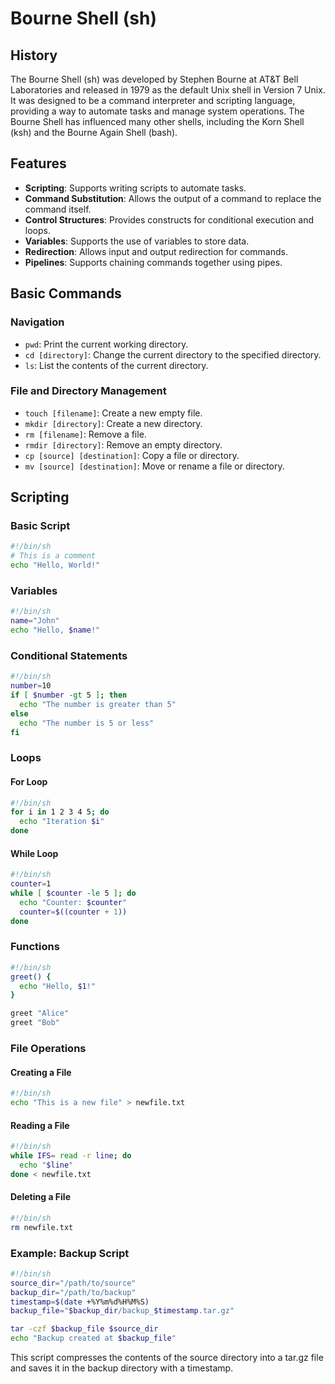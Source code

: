 # Bourne Shell (sh)

## History

The Bourne Shell (sh) was developed by Stephen Bourne at AT&T Bell Laboratories and released in 1979 as the default Unix shell in Version 7 Unix. It was designed to be a command interpreter and scripting language, providing a way to automate tasks and manage system operations. The Bourne Shell has influenced many other shells, including the Korn Shell (ksh) and the Bourne Again Shell (bash).

## Features

- **Scripting**: Supports writing scripts to automate tasks.
- **Command Substitution**: Allows the output of a command to replace the command itself.
- **Control Structures**: Provides constructs for conditional execution and loops.
- **Variables**: Supports the use of variables to store data.
- **Redirection**: Allows input and output redirection for commands.
- **Pipelines**: Supports chaining commands together using pipes.

## Basic Commands

### Navigation

- `pwd`: Print the current working directory.
- `cd [directory]`: Change the current directory to the specified directory.
- `ls`: List the contents of the current directory.

### File and Directory Management

- `touch [filename]`: Create a new empty file.
- `mkdir [directory]`: Create a new directory.
- `rm [filename]`: Remove a file.
- `rmdir [directory]`: Remove an empty directory.
- `cp [source] [destination]`: Copy a file or directory.
- `mv [source] [destination]`: Move or rename a file or directory.

## Scripting

### Basic Script

```sh
#!/bin/sh
# This is a comment
echo "Hello, World!"
```

### Variables

```sh
#!/bin/sh
name="John"
echo "Hello, $name!"
```

### Conditional Statements

```sh
#!/bin/sh
number=10
if [ $number -gt 5 ]; then
  echo "The number is greater than 5"
else
  echo "The number is 5 or less"
fi
```

### Loops

#### For Loop

```sh
#!/bin/sh
for i in 1 2 3 4 5; do
  echo "Iteration $i"
done
```

#### While Loop

```sh
#!/bin/sh
counter=1
while [ $counter -le 5 ]; do
  echo "Counter: $counter"
  counter=$((counter + 1))
done
```

### Functions

```sh
#!/bin/sh
greet() {
  echo "Hello, $1!"
}

greet "Alice"
greet "Bob"
```

### File Operations

#### Creating a File

```sh
#!/bin/sh
echo "This is a new file" > newfile.txt
```

#### Reading a File

```sh
#!/bin/sh
while IFS= read -r line; do
  echo "$line"
done < newfile.txt
```

#### Deleting a File

```sh
#!/bin/sh
rm newfile.txt
```

### Example: Backup Script

```sh
#!/bin/sh
source_dir="/path/to/source"
backup_dir="/path/to/backup"
timestamp=$(date +%Y%m%d%H%M%S)
backup_file="$backup_dir/backup_$timestamp.tar.gz"

tar -czf $backup_file $source_dir
echo "Backup created at $backup_file"
```

This script compresses the contents of the source directory into a tar.gz file and saves it in the backup directory with a timestamp.